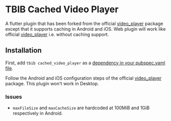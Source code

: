 # TBIB Cached Video Player

A flutter plugin that has been forked from the official [video_player](https://pub.dev/packages/video_player) package except that it supports caching in Android and iOS.
Web plugin will work like official [video_player](https://pub.dev/packages/video_player) i.e. without caching support.

## Installation

First, add `tbib cached_video_player` as a [dependency in your pubspec.yaml file](https://flutter.io/platform-plugins/).

Follow the Android and iOS configuration steps of the official [video_player](https://pub.dev/packages/video_player#installation) package. This plugin won't work in Desktop.

### Issues
* `maxFileSize` and `maxCacheSize` are hardcoded at 100MiB and 1GiB respectively in Android.

